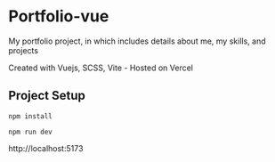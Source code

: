 # Portfolio-vue

My portfolio project, in which includes details about me, my skills, and projects

Created with Vuejs, SCSS, Vite - Hosted on Vercel

## Project Setup
```
npm install
```
```
npm run dev
```
http://localhost:5173
